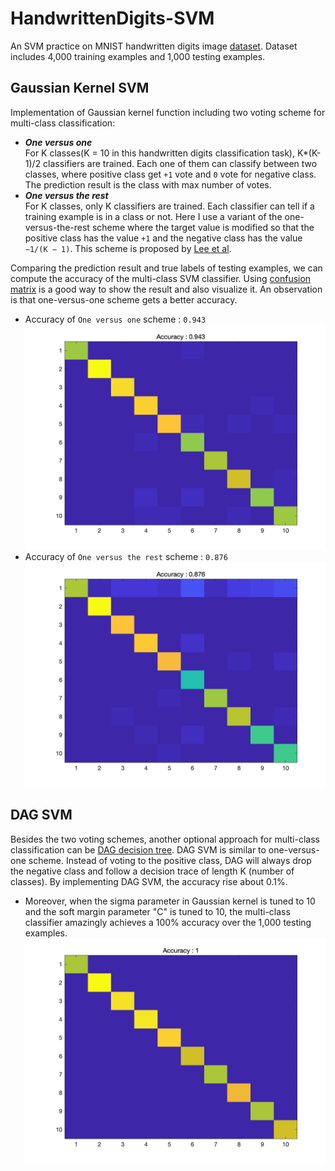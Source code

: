 # HandwrittenDigits-SVM
An SVM practice on MNIST handwritten digits image [dataset](http://yann.lecun.com/exdb/mnist/). Dataset includes 4,000 training examples and 1,000 testing examples.
## Gaussian Kernel SVM
Implementation of Gaussian kernel function including two voting scheme for multi-class classification:
* ***One versus one***   
For K classes(K = 10 in this handwritten digits classification task), K*(K-1)/2 classifiers are trained. Each one of them can classify between two classes, where positive class get ```+1``` vote and ```0``` vote for negative class. The prediction result is the class with max number of votes.
* ***One versus the rest***   
For K classes, only K classifiers are trained. Each classifier can tell if a training example is in a class or not. Here I use a variant of the one-versus-the-rest scheme where the target value is modified so that the positive class has the value ```+1``` and the negative class has the value ```−1/(K − 1)```. This scheme is proposed by [Lee et al](https://amstat.tandfonline.com/doi/abs/10.1198/016214504000000098?casa_token=IWVpikLEAy8AAAAA:rYcXWekSx_QZjPW4dyGdgLf8nyyhzJxQV-iErQQBWGk6bKYsBo_F_413d6IAx54vVpVN2K5pVJA-#.XK1nZev0nBI).   
   
Comparing the prediction result and true labels of testing examples, we can compute the accuracy of the multi-class SVM classifier. Using [confusion matrix](https://en.wikipedia.org/wiki/Confusion_matrix) is a good way to show the result and also visualize it. An observation is that one-versus-one scheme gets a better accuracy.   
* Accuracy of ```One versus one``` scheme : ```0.943```
![](https://github.com/ZeyuKeithFu/HandwrittenDigits-SVM/blob/master/SVM_RBF_OVO.png)
* Accuracy of ```One versus the rest``` scheme : ```0.876```
![](https://github.com/ZeyuKeithFu/HandwrittenDigits-SVM/blob/master/SVM_RBF_OVR.png)   
## DAG SVM
Besides the two voting schemes, another optional approach for multi-class classification can be [DAG decision tree](https://pdfs.semanticscholar.org/3248/4f6d111bf21f1395a34a087991a9041dd0ae.pdf?_ga=2.200509230.142700129.1555089255-1553376689.1555089255). DAG SVM is similar to one-versus-one scheme. Instead of voting to the positive class, DAG will always drop the negative class and follow a decision trace of length K (number of classes). By implementing DAG SVM, the accuracy rise about 0.1%.    
* Moreover, when the sigma parameter in Gaussian kernel is tuned to 10 and the soft margin parameter "C" is tuned to 10, the multi-class classifier amazingly achieves a 100% accuracy over the 1,000 testing examples.   
![](https://github.com/ZeyuKeithFu/HandwrittenDigits-SVM/blob/master/DAGSVM_RBF.png)

